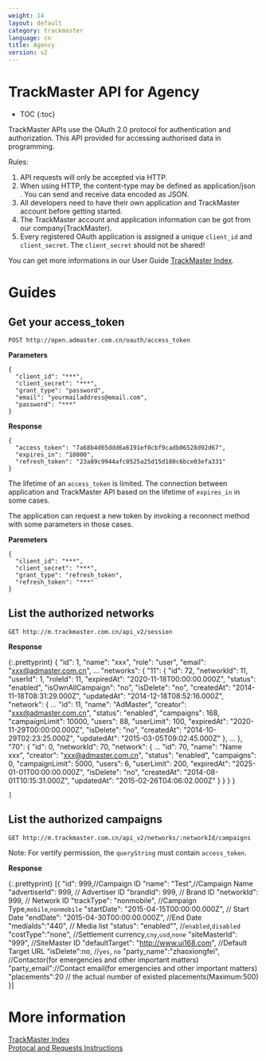```yaml
---
weight: 14
layout: default
category: trackmaster
language: cn
title: Agency
version: v2
---
```



# TrackMaster API for Agency #

* TOC
{:toc}



TrackMaster APIs use the OAuth 2.0 protocol for authentication and authorization. This API provided for accessing authorised data in programming. Rules:1. API requests will only be accepted via HTTP.2. When using HTTP, the content-type may be defined as application/json . You can send and receive data encoded as JSON.  3. All developers need to have their own application and TrackMaster account before getting started. 4. The TrackMaster account and application information can be got from our company(TrackMaster).5. Every registered OAuth application is assigned a unique `client_id` and `client_secret`. The `client_secret` should not be shared!You can get more informations in our User Guide  [TrackMaster Index](/doc/trackmaster/v2/en/index.html).



# Guides #

## Get your access_token ##

    POST http://open.admaster.com.cn/oauth/access_token

**Parameters**

    {
      "client_id": "***",
      "client_secret": "***",
      "grant_type": "password",
      "email": "yourmailaddress@email.com",
      "password": "***"
    }

**Response**

    {
      "access_token": "7a68b4d65ddd6a6191ef0cbf9cadb06528d92d67",
      "expires_in": "18000",
      "refresh_token": "23a89c9944afc0525a25d15d180c6bce03efa331"
    }


The lifetime of an `access_token` is limited. The connection between application and TrackMaster API based on the lifetime of `expires_in` in some cases. 
The application can request a new token by invoking a reconnect method with some parameters in those cases.


**Paremeters**

    {
      "client_id": "***",
      "client_secret": "***",
      "grant_type": "refresh_token",
      "refresh_token": "***"
    }


## List the authorized networks ##

    GET http://m.trackmaster.com.cn/api_v2/session

**Response**

{:.prettyprint}
    {
        "id": 1, 
        "name": "xxx", 
        "role": "user", 
        "email": "xxx@admaster.com.cn", 
        ... 
        "networks": {
            "11": {
                "id": 72, 
                "networkId": 11, 
                "userId": 1, 
                "roleId": 11, 
                "expiredAt": "2020-11-18T00:00:00.000Z", 
                "status": "enabled", 
                "isOwnAllCampaign": "no", 
                "isDelete": "no", 
                "createdAt": "2014-11-18T08:31:29.000Z", 
                "updatedAt": "2014-12-18T08:52:16.000Z", 
                "network": {
                    ...
                    "id": 11, 
                    "name": "AdMaster", 
                    "creator": "xxx@admaster.com.cn", 
                    "status": "enabled", 
                    "campaigns": 168, 
                    "campaignLimit": 10000, 
                    "users": 88, 
                    "userLimit": 100, 
                    "expiredAt": "2020-11-29T00:00:00.000Z", 
                    "isDelete": "no", 
                    "createdAt": "2014-10-29T02:23:25.000Z", 
                    "updatedAt": "2015-03-05T09:02:45.000Z"
                }, 
                ...
            }, 
            "70": {
                "id": 0, 
                "networkId": 70, 
                "network": {
                    ...
                    "id": 70, 
                    "name": "Name xxx", 
                    "creator": "xxx@admaster.com.cn", 
                    "status": "enabled", 
                    "campaigns": 0, 
                    "campaignLimit": 5000, 
                    "users": 6, 
                    "userLimit": 200, 
                    "expiredAt": "2025-01-01T00:00:00.000Z", 
                    "isDelete": "no", 
                    "createdAt": "2014-08-01T10:15:31.000Z", 
                    "updatedAt": "2015-02-26T04:06:02.000Z"
                }
            }
        }
    }

    ]


## List the authorized campaigns ##

    GET http://m.trackmaster.com.cn/api_v2/networks/:networkId/campaigns

Note: For vertify permission, the `queryString` must contain `access_token`.

**Response**

{:.prettyprint}
    [{
    "id": 999,//Campaign ID
    "name": "Test",//Campaign Name
    "advertiserId": 999, // Advertiser ID
    "brandId": 999, // Brand ID
    "networkId": 999, // Network ID
    "trackType": "nonmobile", //Campaign Type,`mobile`,`nonmobile`
    "startDate": "2015-04-15T00:00:00.000Z", // Start Date
    "endDate": "2015-04-30T00:00:00.000Z", //End Date
    "mediaIds":"440", // Media list
    "status": "enabled"", //`enabled`,`disabled`
    "costType":"none", //Settlement currency,`cny`,`usd`,`none`
    "siteMasterId": "999", //SiteMaster ID
    "defaultTarget": "http://www.ui168.com", //Default Target URL
    "isDelete":no, //`yes`, `no`
   	"party_name":"zhaoxiongfei", //Contactor(for emergencies and other important matters)
    "party_email"://Contact email(for emergencies and other important matters)
    "placements":20 // the actual number of existed placements(Maximum:500)
    }]


# More information #

[TrackMaster Index](/doc/openmaster/v1/en/index.html)  
[Protocal and Requests Instructions](/doc/openmaster/v1/en/verbs.html)




